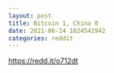 ```yaml
--- 
layout: post 
title: Bitcoin 1, China 0 
date: 2021-06-24 1624541942 
categories: reddit 
--- 
```

https://redd.it/o712dt